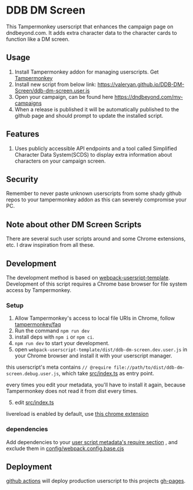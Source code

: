 # DDB DM Screen
This Tampermonkey userscript that enhances the campaign page on dndbeyond.com. It adds extra character data to the character cards to function like a DM screen.

## Usage

1. Install Tampermonkey addon for managing userscripts. Get [Tampermonkey](https://www.tampermonkey.net/)
2. Install new script from below link: https://valeryan.github.io/DDB-DM-Screen/ddb-dm-screen.user.js
3. Open your campaign, can be found here https://dndbeyond.com/my-campaigns
4. When a release is published it will be automatically published to the github page and should prompt to update the installed script.

## Features
1. Uses publicly accessible API endpoints and a tool called Simplified Character Data System(SCDS) to display extra information about characters on your campaign screen.

## Security

Remember to never paste unknown userscripts from some shady github repos to your tampermonkey addon as this can severely compromise your PC.

## Note about other DM Screen Scripts
There are several such user scripts around and some Chrome extensions, etc. I draw inspiration from all these.

## Development

The development method is based on [webpack-usersript-template](https://github.com/Trim21/webpack-userscript-template).
Development of this script requires a Chrome base browser for file system access by Tampermonkey.

### Setup
1. Allow Tampermonkey's access to local file URIs in Chrome, follow [tampermonkey/faq](https://tampermonkey.net/faq.php?ext=dhdg#Q204)
2. Run the command `npm run dev`
2. install deps with `npm i` or `npm ci`.
3. `npm run dev` to start your development.
4. open `webpack-userscript-template/dist/ddb-dm-screen.dev.user.js` in your Chrome browser and install it with your userscript manager.

this userscript's meta contains `// @require file://path/to/dist/ddb-dm-screen.debug.user.js`,
which take [src/index.ts](./src/index.ts) as entry point.

every times you edit your metadata, you'll have to install it again,
because Tampermonkey does not read it from dist every times.

5. edit [src/index.ts](./src/index.ts)

livereload is enabled by default, use [this chrome extension](https://chrome.google.com/webstore/detail/jnihajbhpnppcggbcgedagnkighmdlei)

### dependencies

Add dependencies to your [user script metadata's require section](./config/metadata.cjs#L13-L17) , and exclude them in [config/webpack.config.base.cjs](./config/webpack.config.base.cjs#L18-L20)

## Deployment

[github actions](./.github/workflows/deploy.yaml#L36) will deploy production userscript to this projects [gh-pages](https://valeryan.github.io/DDB-DM-Screen/).
